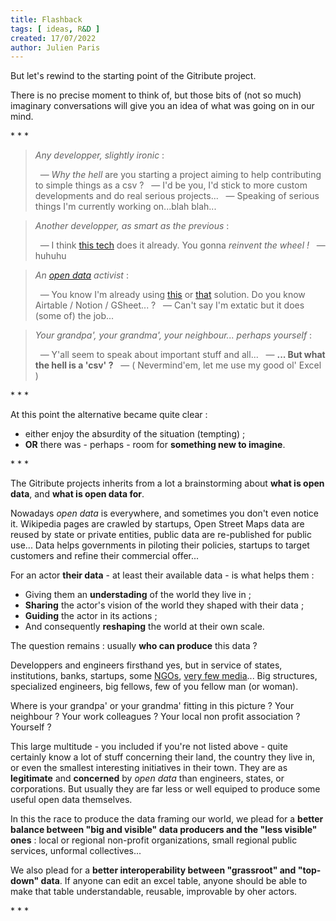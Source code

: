 ```yaml
---
title: Flashback
tags: [ ideas, R&D ]
created: 17/07/2022
author: Julien Paris
---
```


But let's rewind to the starting point of the Gitribute project.

There is no precise moment to think of, but those bits of (not so much) imaginary conversations will give you an idea of what was going on in our mind.

<p class="has-text-centered mt-3 mb-4">
  * * *
</p>

> _Any developper, slightly ironic_ :
>
> &nbsp; — *Why the hell* are you starting a project aiming to help contributing to simple things as a csv ?
> &nbsp; — I'd be you, I'd stick to more custom developments and do real serious projects...
> &nbsp; — Speaking of serious things I'm currently working on...blah blah...

> _Another developper, as smart as the previous_ :
>
> &nbsp; — I think [this tech](/benchmark) does it already. You gonna _reinvent the wheel !_
> &nbsp; — huhuhu
<!-- > &nbsp;&nbsp;&nbsp;&nbsp;&nbsp;&nbsp; _( ...engineers )_ -->

> _An [open data](https://okfn.org/opendata/) activist_ :
>
> &nbsp; — You know I'm already using [this](/benchmark) or [that](/benchmark) solution. Do you know Airtable / Notion / GSheet... ?
> &nbsp; — Can't say I'm extatic but it does (some of) the job...

> _Your grandpa', your grandma', your neighbour... perhaps yourself_ :
>
> &nbsp; — Y'all seem to speak about important stuff and all...
> &nbsp; — **... But what the hell is a 'csv' ?**
> &nbsp; — ( Nevermind'em, let me use my good ol' Excel )

<p class="has-text-centered mt-3 mb-4">
  * * *
</p>

At this point the alternative became quite clear :

- either enjoy the absurdity of the situation (tempting) ;
- **OR** there was - perhaps - room for **something new to imagine**.

<p class="has-text-centered mt-3 mb-4">
  * * *
</p>

The Gitribute projects inherits from a lot a brainstorming about **what is open data**, and **what is open data for**.

Nowadays _open data_ is everywhere, and sometimes you don't even notice it. Wikipedia pages are crawled by startups, Open Street Maps data are reused by state or private entities, public data are re-published for public use... Data helps governments in piloting their policies, startups to target customers and refine their commercial offer... 

For an actor **their data** - at least their available data - is what helps them :

- Giving them an **understading** of the world they live in ;
- **Sharing** the actor's vision of the world they shaped with their data ; 
- **Guiding** the actor in its actions ;
- And consequently **reshaping** the world at their own scale.

The question remains : usually **who can produce** this data ? 

Developpers and engineers firsthand yes, but in service of states, institutions, banks, startups, some [NGOs](https://www.openstreetmap.org), [very few media](https://www.icij.org/)... Big structures, specialized engineers, big fellows, few of you fellow man (or woman).

Where is your grandpa' or your grandma' fitting in this picture ? Your neighbour ? Your work colleagues ? Your local non profit association ? Yourself ?

This large multitude - you included if you're not listed above - quite certainly know a lot of stuff concerning their land, the country they live in, or even the smallest interesting initiatives in their town. They are as **legitimate** and **concerned** by _open data_ than engineers, states, or corporations. But usually they are far less or well equiped to produce some useful open data themselves.

In this the race to produce the data framing our world, we plead for a **better balance between "big and visible" data producers and the "less visible" ones** : local or regional non-profit organizations, small regional public services, unformal collectives...

We also plead for a **better interoperability between "grassroot" and "top-down" data**. If anyone can edit an excel table, anyone should be able to make that table understandable, reusable, improvable by oher actors.

<p class="has-text-centered mt-6 mb-0">
  * * *
</p>
